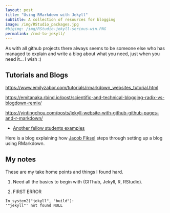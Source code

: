 ```yaml
---
layout: post
title: "Using RMarkdown with Jekyll"
subtitle: A collection of resources for blogging
image: /img/RStudio_packages.jpg
#bigimg: /img/RStudio-jekyll-serious-win.PNG
permalink: /rmd-to-jekyll/
---
```


As with all github projects there always seems to be someone else who has managed to explain and write a blog about what you need, just when you need it... I wish :)

## Tutorials and Blogs

https://www.emilyzabor.com/tutorials/rmarkdown_websites_tutorial.html

https://emitanaka.rbind.io/post/scientific-and-technical-blogging-radix-vs-blogdown-remix/

https://yintingchou.com/posts/jekyll-website-with-github-github-pages-and-r-markdown/



- [Another fellow students examples](https://jfiksel.github.io/2017-01-25-hello-world/)

Here is a blog explaining how [Jacob Fiksel](https://jfiksel.github.io/) steps through setting up a blog using RMarkdown.

## My notes

These are my take home points and things I found hard.

1.  Need all the basics to begin with (GIThub, Jekyll, R, RStudio).

2.  FIRST ERROR

```Warning message:
In system2("jekyll", "build"):
'"jekyll"' not found NULL
```


